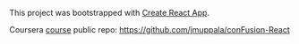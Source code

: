 This project was bootstrapped with [Create React App](https://github.com/facebook/create-react-app).

Coursera [course](https://www.coursera.org/learn/front-end-react/home/welcome) public repo: https://github.com/jmuppala/conFusion-React
